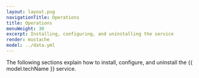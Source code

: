 ```yaml
---
layout: layout.pug
navigationTitle: Operations
title: Operations
menuWeight: 30
excerpt: Installing, configuring, and uninstalling the service
render: mustache
model: ../data.yml
---
```


The following sections explain how to install, configure, and uninstall the {{ model.techName }} service.
